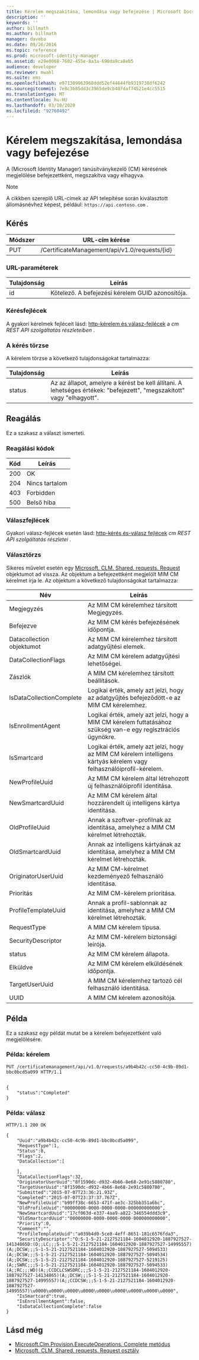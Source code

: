 ```yaml
---
title: Kérelem megszakítása, lemondása vagy befejezése | Microsoft Docs
description: ''
keywords: ''
author: billmath
ms.author: billmath
manager: daveba
ms.date: 09/26/2016
ms.topic: reference
ms.prod: microsoft-identity-manager
ms.assetid: e29e0068-7602-455e-8a3a-690da9ca8eb5
audience: developer
ms.reviewer: mwahl
ms.suite: ems
ms.openlocfilehash: e971309963968ddd52ef44644fb9319738df6242
ms.sourcegitcommit: 7e8c3b85dd3c3965de9cb407daf74521e4cc5515
ms.translationtype: MT
ms.contentlocale: hu-HU
ms.lasthandoff: 03/10/2020
ms.locfileid: "92760492"
---
```

# <a name="cancel-abandon-or-complete-a-request"></a>Kérelem megszakítása, lemondása vagy befejezése
A (Microsoft Identity Manager) tanúsítványkezelő (CM) kérésének megjelölése befejezettként, megszakítva vagy elhagyva.

>[!NOTE]
>A cikkben szereplő URL-címek az API telepítése során kiválasztott állomásnévhez képest, például: `https://api.contoso.com` .

## <a name="request"></a>Kérés

Módszer  |URL-cím kérése  
---------|---------
PUT     |/CertificateManagement/api/v1.0/requests/{id}

### <a name="url-parameters"></a>URL-paraméterek

Tulajdonság| Leírás
---------|--------
id| Kötelező. A befejezési kérelem GUID azonosítója.


### <a name="request-headers"></a>Kérésfejlécek
A gyakori kérelmek fejléceit lásd: [http-kérelem és válasz-fejlécek](certificate-management-rest-api-service-details.md#http-request-and-response-headers) a *cm REST API szolgáltatás részleteiben* .

### <a name="request-body"></a>A kérés törzse
A kérelem törzse a következő tulajdonságokat tartalmazza:

Tulajdonság | Leírás
---------|-----------
status | Az az állapot, amelyre a kérést be kell állítani. A lehetséges értékek: "befejezett", "megszakított" vagy "elhagyott".


## <a name="response"></a>Reagálás
Ez a szakasz a választ ismerteti.

### <a name="response-codes"></a>Reagálási kódok

Kód  |Leírás  
---------|---------
200 | OK
204 | Nincs tartalom
403 | Forbidden
500 | Belső hiba

### <a name="response-headers"></a>Válaszfejlécek
Gyakori válasz-fejlécek esetén lásd: [http-kérés és-válasz fejlécek](certificate-management-rest-api-service-details.md#http-request-and-response-headers) *cm REST API szolgáltatás részletei* .

### <a name="response-body"></a>Választörzs
Sikeres művelet esetén egy [Microsoft. CLM. Shared. requests. Request](https://msdn.microsoft.com/library/microsoft.clm.shared.requests.request.aspx) objektumot ad vissza. Az objektum a befejezettként megjelölt MIM CM kérelmet írja le. Az objektum a következő tulajdonságokat tartalmazza:

Név | Leírás
-----|------------
Megjegyzés | Az MIM CM kérelemhez társított Megjegyzés.
Befejezve | Az MIM CM kérés befejezésének időpontja.
Datacollection objektumot | Az MIM CM kérelemhez társított adatgyűjtési elemek.
DataCollectionFlags | Az MIM CM kérelem adatgyűjtési lehetőségei.
Zászlók | A MIM CM kérelemhez társított beállítások.
IsDataCollectionComplete | Logikai érték, amely azt jelzi, hogy az adatgyűjtés befejeződött-e az MIM CM kérelemhez.
IsEnrollmentAgent | Logikai érték, amely azt jelzi, hogy a MIM CM kérelem futtatásához szükség van-e egy regisztrációs ügynökre.
IsSmartcard | Logikai érték, amely azt jelzi, hogy az MIM CM kérelem intelligens kártyás kérelem vagy felhasználóiprofil-kérelem.
NewProfileUuid | Az MIM CM kérelem által létrehozott új felhasználóiprofil identitása.
NewSmartcardUuid | Az MIM CM kérelem által hozzárendelt új intelligens kártya identitása.
OldProfileUuid | Annak a szoftver-profilnak az identitása, amelyhez a MIM CM kérelmet létrehozták.
OldSmartcardUuid | Annak az intelligens kártyának az identitása, amelyhez a MIM CM kérelmet létrehozták.
OriginatorUserUuid | Az MIM CM-kérelmet kezdeményező felhasználó identitása.
Prioritás | Az MIM CM-kérelem prioritása.
ProfileTemplateUuid | Annak a profil-sablonnak az identitása, amelyhez a MIM CM kérelmet létrehozták.
RequestType | A MIM CM kérelem típusa.
SecurityDescriptor | Az MIM CM-kérelem biztonsági leírója.
status | Az MIM CM kérelem állapota.
Elküldve | Az MIM CM kérelem elküldésének időpontja.
TargetUserUuid | A MIM CM kérelemhez tartozó cél felhasználó identitása.
UUID | A MIM CM kérelem azonosítója.

## <a name="example"></a>Példa
Ez a szakasz egy példát mutat be a kérelem befejezettként való megjelölésére.

### <a name="example-request"></a>Példa: kérelem

```
PUT /certificatemanagement/api/v1.0/requests/a9b4b42c-cc50-4c9b-89d1-bbc0bcd5a099 HTTP/1.1


{
    "status":"Completed"
}
```

### <a name="example-response"></a>Példa: válasz

```
HTTP/1.1 200 OK

{
    "Uuid":"a9b4b42c-cc50-4c9b-89d1-bbc0bcd5a099",
    "RequestType":1,
    "Status":8,
    "Flags":2,
    "DataCollection":[

    ],
    "DataCollectionFlags":32,
    "OriginatorUserUuid":"8f1590dc-d932-4b66-8e68-2e91c5880780",
    "TargetUserUuid":"8f1590dc-d932-4b66-8e68-2e91c5880780",
    "Submitted":"2015-07-07T23:36:21.93Z",
    "Completed":"2015-07-07T23:37:37.767Z",
    "NewProfileUuid":"b99ff38c-6653-471f-ae3c-325bb351a6bc",
    "OldProfileUuid":"00000000-0000-0000-0000-000000000000",
    "NewSmartcardUuid":"17cf063d-e337-4aa9-a822-346554ddd3c9",
    "OldSmartcardUuid":"00000000-0000-0000-0000-000000000000",
    "Priority":0,
    "Comment":"",
    "ProfileTemplateUuid":"a039b4d0-5ce8-4eff-8651-181c6576fda3",
    "SecurityDescriptor":"O:S-1-5-21-2127521184-1604012920-1887927527-14134865D:(D;;LC;;;S-1-5-21-2127521184-1604012920-1887927527-14995557)(A;;DCSW;;;S-1-5-21-2127521184-1604012920-1887927527-5094533)(A;;DCSW;;;S-1-5-21-2127521184-1604012920-1887927527-5094534)(A;;DCSW;;;S-1-5-21-2127521184-1604012920-1887927527-5219125)(A;;SWRC;;;S-1-5-21-2127521184-1604012920-1887927527-5094533)(A;;RC;;;WD)(A;;CCDCLCSWSDRC;;;S-1-5-21-2127521184-1604012920-1887927527-14134865)(A;;DCSW;;;S-1-5-21-2127521184-1604012920-1887927527-14995557)(A;;CCDCSW;;;S-1-5-21-2127521184-1604012920-1887927527-14995557)\u0000\u0000\u0000\u0000\u0000\u0000\u0000\u0000\u0000",
    "IsSmartcard":true,
    "IsEnrollmentAgent":false,
    "IsDataCollectionComplete":false
}
```

## <a name="see-also"></a>Lásd még

- [Microsoft.Clm.Provision.ExecuteOperations. Complete metódus](https://msdn.microsoft.com/library/microsoft.clm.provision.executeoperations.complete.aspx)
- [Microsoft. CLM. Shared. requests. Request osztály](https://msdn.microsoft.com/library/microsoft.clm.shared.requests.request.aspx)
